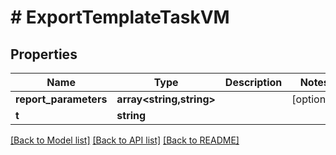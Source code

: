 # # ExportTemplateTaskVM

## Properties

Name | Type | Description | Notes
------------ | ------------- | ------------- | -------------
**report_parameters** | **array<string,string>** |  | [optional]
**t** | **string** |  |

[[Back to Model list]](../../README.md#models) [[Back to API list]](../../README.md#endpoints) [[Back to README]](../../README.md)
